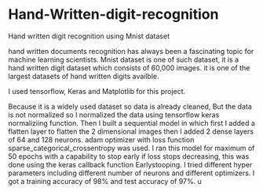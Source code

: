 # Hand-Written-digit-recognition
Hand written digit recognition using Mnist dataset 

hand written documents recognition has always been a fascinating topic for machine learning scientists. Mnist dataset is one of such dataset, it is a hand written digit dataset which consists of 60,000 images.  it is one of the largest datasets of hand written digits availble.

I used tensorflow, Keras and Matplotlib for this project.

Because it is a widely used dataset so data is already cleaned, But the data is not normalized so I normalized the data using tensorflow keras normaliziing function. Then I built a sequential model in which first I added a flatten layer to flatten the 2 dimensional images then I added 2 dense layers of 64 and 128 neurons. adam optimizer with loss function sparse_categorical_crossentropy was used. I ran this model for maximum of 50 epochs with a capability to stop early if loss stops decreasing, this was done using the keras callback function Earlystooping. I tried different hyper parameters including different number of neurons and different optimizers. I got a training accuracy of 98% and test accuracy of 97%.  u
